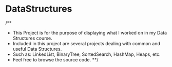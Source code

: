 # DataStructures

/**
* This Project is for the purpose of displaying what I worked on in my Data Structures course.
* Included in this project are several projects dealing with common and useful Data Structures.
* Such as: LinkedList, BinaryTree, SortedSearch, HashMap, Heaps, etc.
* Feel free to browse the source code.
**/
